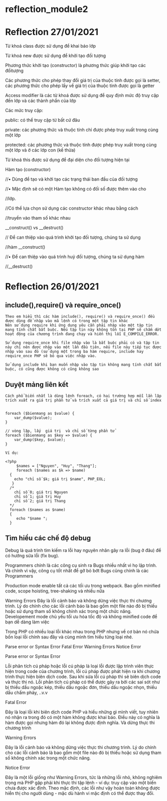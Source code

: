 # reflection_module2

# Reflection 27/01/2021

Từ khoá class được sử dụng để khai báo lớp

Từ khoá new được sử dụng để khởi tạo đối tượng

Phương thức khởi tạo (constructor) là phương thức giúp khởi tạo các đốitượng

Các phương thức cho phép thay đổi giá trị của thuộc tính được gọi là setter, các phương thức cho phép lấy về giá trị của thuộc tính được gọi là getter

Access modifier là các từ khoá được sử dụng để quy định mức độ truy cập đến lớp và các thành phần của lớp

Các mức truy cập:

public: có thể truy cập từ bất cứ đâu

private: các phương thức và thuộc tính chỉ được phép truy xuất trong cùng một lớp

protected: các phương thức và thuộc tính được phép truy xuất trong cùng một lớp và ở các lớp con (kế thừa)

Từ khoá this được sử dụng để đại diện cho đối tượng hiện tại

Hàm tạo (constructor)

//• Dùng để tạo và khởi tạo các trạng thái ban đầu của đối tượng

//• Mặc định sẽ có một Hàm tạo không có đối số được thêm vào cho

//lớp.

//Có thể lựa chọn sử dụng các constructor khác nhau bằng cách

//truyền vào tham số khác nhau

__construct() vs __destruct()

// Để can thiệp vào quá trình khởi tạo đối tượng, chúng ta sử dụng

//hàm __construct()

//• Để can thiệp vào quá trình huỷ đối tượng, chúng ta sử dụng hàm

//__destruct()

# Reflection 26/01/2021
## include(),require() và require_once()
	Theo em hiểu thì các hàm include(), require() và require_once() đều được dùng để nhập vào mã lệnh có trong một tập tin khác
	Nên sử dụng require khi ứng dụng yêu cần phải nhập vào một tập tin mang tính chất bắt buộc. Nếu tập tin này không tồn tại PHP sẽ chấm dứt hoạt động của chương trình đang chạy và hiển thị lỗi E_COMPILE_ERROR.

	Sử dụng require_once khi file nhập vào là bắt buộc phải có và tập tin này chỉ nên được nhập vào một lần đầu tiên, nếu file này tiếp tục được nhập vào sau đó (sử dụng một trong ba hàm require, include hay require_once PHP sẽ bỏ qua việc nhập vào.
	
	Sử dụng include khi bạn muốn nhập vào tập tin không mang tính chất bắt buộc, có cũng được không có cũng không sao
	
## Duyệt mảng liên kết
	Cách phổ biến nhất là dùng lệnh foreach, có hai trường hợp mỗi lần lặp trích xuất ra giá trị phần tử và trích xuất cả giá trị và chỉ số index

	
	foreach ($bienmang as $value) {
    	var_dump($value);
	}

	// vòng lặp, lấy  giá trị  và chỉ số từng phần tử
	foreach ($bienmang as $key => $value) {
    	var_dump($key, $value);
	}

	Ví dụ:

	<?php
  	 	 $names = ["Nguyen", "Huy", "Thang"];
   		 foreach ($names as $k => $name)
  	  {
   		echo "chỉ số $k; giá trị $name", PHP_EOL;
 	   }
  	  /*
        chỉ số 0; giá trị Nguyen
        chỉ số 1; giá trị Huy
        chỉ số 2; giá trị Thang
  	  */
  	  foreach ($names as $name)
  	  {
   	     echo "$name ";
  	  }
  	 
  	  
 ## Tìm hiểu các chế độ debug
Debug là quá trình tìm kiếm ra lỗi hay nguyên nhân gây ra lỗi (bug ở đâu) để có hướng sửa lỗi (fix bug). 

Programmers chính là các công cụ sinh ra Bugs nhiều nhất vì họ lập trình. Và chính vì vậy, công cụ tốt nhất để gỡ bỏ bớt Bugs cũng chính là các Programmers

Production mode enable tất cả các tối ưu trong webpack. Bao gồm minified code, scope hoisting, tree-shaking và nhiều nữa

Warning Errors
Đây là lỗi cảnh báo và không dừng việc thực thi chương trình. Lý do chính cho các lỗi cảnh báo là bao gồm một file nào đó bị thiếu hoặc sử dụng tham số không chính xác trong một chức năng.
Developement mode chủ yếu tối ưu hóa tốc độ và không minified code để bạn dễ dàng làm việc

Trong PHP có nhiều loại lỗi khác nhau trong PHP nhưng về cơ bản nó chứa bốn loại lỗi chính sau đây và cùng mình tìm hiểu từng loại nhé.

Parse error or Syntax Error
Fatal Error
Warning Errors
Notice Error

Parse error or Syntax Error

Lỗi phân tích cú pháp hoặc lỗi cú pháp là loại lỗi được lập trình viên thực hiện trong code của chương trình, lỗi cú pháp được phát hiện ra khi chương trình thực hiện biên dịch code. Sau khi sửa lỗi cú pháp thì sẽ biên dịch code và thực thi nó. Lỗi phân tích cú pháp có thể được gây ra bởi các sai sót như bị thiếu dấu ngoặc kép, thiếu dấu ngoặc đơn, thiếu dấu ngoặc nhọn, thiếu dấu chấm phảy, ..v.v

Fatal Error

Đây là loại lỗi khi biên dịch code PHP và hiểu những gì mình viết, tuy nhiên nó nhận ra trong đó có một hàm không được khai báo. Điều này có nghĩa là hàm được gọi nhưng hàm đó lại không được định nghĩa. Và dừng thực thi chương trình

Warning Errors

Đây là lỗi cảnh báo và không dừng việc thực thi chương trình. Lý do chính cho các lỗi cảnh báo là bao gồm một file nào đó bị thiếu hoặc sử dụng tham số không chính xác trong một chức năng.

Notice Error

Đây là một lỗi giống như Warning Errors, tức là những lỗi nhỏ, không nghiêm trọng mà PHP gặp phải khi thực thi tập lệnh - ví dụ: truy cập vào một biến chưa được xác định. Theo mặc định, các lỗi như vậy hoàn toàn không được hiển thị cho người dùng - mặc dù hành vi mặc định có thể được thay đổi.
